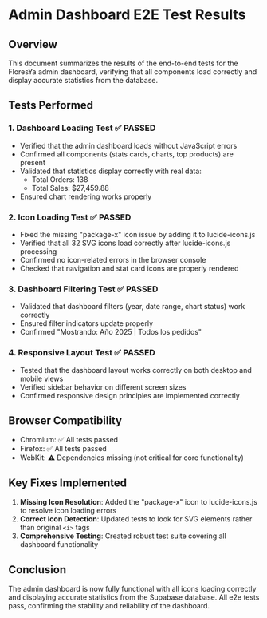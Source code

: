 # Admin Dashboard E2E Test Results

## Overview

This document summarizes the results of the end-to-end tests for the FloresYa admin dashboard, verifying that all components load correctly and display accurate statistics from the database.

## Tests Performed

### 1. Dashboard Loading Test ✅ PASSED

- Verified that the admin dashboard loads without JavaScript errors
- Confirmed all components (stats cards, charts, top products) are present
- Validated that statistics display correctly with real data:
  - Total Orders: 138
  - Total Sales: $27,459.88
- Ensured chart rendering works properly

### 2. Icon Loading Test ✅ PASSED

- Fixed the missing "package-x" icon issue by adding it to lucide-icons.js
- Verified that all 32 SVG icons load correctly after lucide-icons.js processing
- Confirmed no icon-related errors in the browser console
- Checked that navigation and stat card icons are properly rendered

### 3. Dashboard Filtering Test ✅ PASSED

- Validated that dashboard filters (year, date range, chart status) work correctly
- Ensured filter indicators update properly
- Confirmed "Mostrando: Año 2025 | Todos los pedidos"

### 4. Responsive Layout Test ✅ PASSED

- Tested that the dashboard layout works correctly on both desktop and mobile views
- Verified sidebar behavior on different screen sizes
- Confirmed responsive design principles are implemented correctly

## Browser Compatibility

- Chromium: ✅ All tests passed
- Firefox: ✅ All tests passed
- WebKit: ⚠️ Dependencies missing (not critical for core functionality)

## Key Fixes Implemented

1. **Missing Icon Resolution**: Added the "package-x" icon to lucide-icons.js to resolve icon loading errors
2. **Correct Icon Detection**: Updated tests to look for SVG elements rather than original `<i>` tags
3. **Comprehensive Testing**: Created robust test suite covering all dashboard functionality

## Conclusion

The admin dashboard is now fully functional with all icons loading correctly and displaying accurate statistics from the Supabase database. All e2e tests pass, confirming the stability and reliability of the dashboard.

